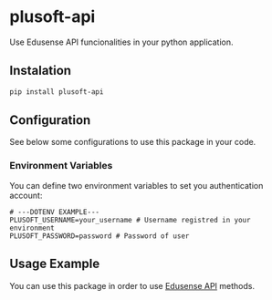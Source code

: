 # plusoft-api

Use Edusense API funcionalities in your python application.

## Instalation
```sh
pip install plusoft-api
```

## Configuration
See below some configurations to use this package in your code.

### Environment Variables
You can define two environment variables to set you authentication account:
```dotenv
# ---DOTENV EXAMPLE---
PLUSOFT_USERNAME=your_username # Username registred in your environment
PLUSOFT_PASSWORD=password # Password of user
```

## Usage Example
You can use this package in order to use [Edusense API](https://edusense.docs.apiary.io/#introduction/overview/requisicoes) methods.
